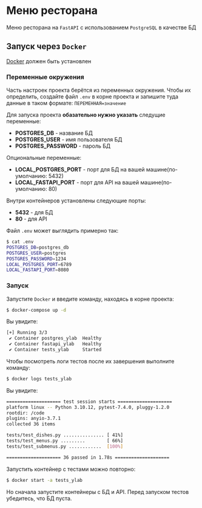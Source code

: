 # Меню ресторана
Меню ресторана на `FastAPI` с использованием `PostgreSQL` в качестве БД

## Запуск через `Docker`
[Docker](https://www.docker.com/) должен быть установлен

### Переменные окружения
Часть настроек проекта берётся из переменных окружения. Чтобы их определить, создайте файл `.env` в корне проекта и запишите туда данные в таком формате: `ПЕРЕМЕННАЯ=значение`

Для запуска проекта **обазательно нужно указать** следущие переменные:
- **POSTGRES_DB** - название БД
- **POSTGRES_USER** - имя пользователя БД 
- **POSTGRES_PASSWORD** - пароль БД

Опциональные переменные:
- **LOCAL_POSTGRES_PORT** - порт для БД на вашей машине(по-умолчанию: 5432)
- **LOCAL_FASTAPI_PORT** - порт для API на вашей машине(по-умолчанию: 80)

Внутри контейнеров установлены следующие порты:
- **5432** - для БД
- **80** - для API

Файл `.env` может выглядить примерно так:

```bash
$ cat .env
POSTGRES_DB=postgres_db
POSTGRES_USER=postgres
POSTGRES_PASSWORD=1234
LOCAL_POSTGRES_PORT=6789
LOCAL_FASTAPI_PORT=8080
```

### Запуск
Запустите `Docker` и введите команду, находясь в корне проекта:
```bash
$ docker-compose up -d
```

Вы увидите:
```bash
[+] Running 3/3
 ✔ Container postgres_ylab  Healthy
 ✔ Container fastapi_ylab   Healthy
 ✔ Container tests_ylab     Started
```

Чтобы посмотреть логи тестов после их завершения выполните команду:
```bash
$ docker logs tests_ylab
```

Вы увидите:
```bash
==================== test session starts ====================
platform linux -- Python 3.10.12, pytest-7.4.0, pluggy-1.2.0
rootdir: /code
plugins: anyio-3.7.1
collected 36 items

tests/test_dishes.py ............... [ 41%]
tests/test_menus.py .........        [ 66%]
tests/test_submenus.py ............  [100%]

==================== 36 passed in 1.78s ====================
```

Запустить контейнер с тестами можно повторно:
```bash
$ docker start -a tests_ylab
```
Но сначала запустите контейнеры с БД и API.
Перед запуском тестов убедитесь, что БД пуста.
